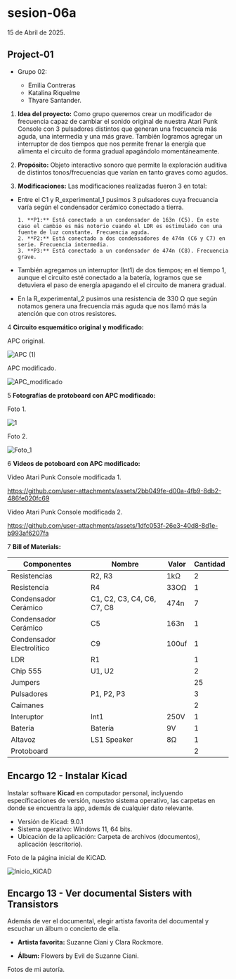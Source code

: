 # sesion-06a

15 de Abril de 2025.

## Project-01

- Grupo 02:

  - Emilia Contreras
  - Katalina Riquelme
  - Thyare Santander.

 1. **Idea del proyecto:** Como grupo queremos crear un modificador de frecuencia capaz de cambiar el sonido original de nuestra Atari Punk Console con 3 pulsadores distintos que generan una frecuencia más aguda, una intermedia y una más grave. También logramos agregar un interruptor de dos tiempos que nos permite frenar la energía que alimenta el circuito de forma gradual apagándolo momentáneamente.

 2. **Propósito:** Objeto interactivo sonoro que permite la exploración auditiva de distintos tonos/frecuencias que varían en tanto graves como agudos.

 3. **Modificaciones:** Las modificaciones realizadas fueron 3 en total:

- Entre el C1 y R_experimental_1 pusimos 3 pulsadores cuya frecuancia varía según el condensador cerámico conectado a tierra.

      1. **P1:** Está conectado a un condensador de 163n (C5). En este caso el cambio es más notorio cuando el LDR es estimulado con una fuente de luz constante. Frecuencia aguda.
      2. **P2:** Está conectado a dos condensadores de 474n (C6 y C7) en serie. Frecuencia intermedia.
      3. **P3:** Está conectado a un condensador de 474n (C8). Frecuencia grave.

- También agregamos un interruptor (Int1) de dos tiempos; en el tiempo 1, aunque el circuito esté conectado a la batería, logramos que se detuviera el paso de energía apagando el el circuito de manera gradual.

- En la R_experimental_2 pusimos una resistencia de 330 Ω que según notamos genera una frecuencia más aguda que nos llamó más la atención que con otros resistores.

4 **Circuito esquemático original y modificado:**

APC original.

![APC (1)](https://github.com/user-attachments/assets/f159e8e6-ec75-41dd-90de-6b3f900927b8)

APC modificado.

![APC_modificado](https://github.com/user-attachments/assets/245399b7-14c2-4169-bdf0-22ac388f3cbf)

5 **Fotografías de protoboard con APC modificado:**

Foto 1.

![1](https://github.com/user-attachments/assets/427899fe-6775-4b6d-a840-1eca45d55b9b)

Foto 2.

![Foto_1](https://github.com/user-attachments/assets/27a43fc3-e569-41dc-8a6c-d6ad02228f10)

6 **Videos de potoboard con APC modificado:**

  Video Atari Punk Console modificada 1.

<https://github.com/user-attachments/assets/2bb049fe-d00a-4fb9-8db2-486fe020fc69>

Video Atari Punk Console modificada 2.

<https://github.com/user-attachments/assets/1dfc053f-26e3-40d8-8d1e-b993af6207fa>

7 **Bill of Materials:**

| Componentes               | Nombre                     | Valor | Cantidad |
|---------------------------|----------------------------|-------|----------|
| Resistencias              | R2, R3                     | 1kΩ   | 2        |
| Resistencia               | R4                         | 33OΩ  | 1        |
| Condensador Cerámico      | C1, C2, C3, C4, C6, C7, C8 | 474n  | 7        |
| Condensador Cerámico      | C5                         | 163n  | 1        |
| Condensador Electrolítico | C9                         | 100uf | 1        |
| LDR                       | R1                         |       | 1        |
| Chip 555                  | U1, U2                     |       | 2        |
| Jumpers                   |                            |       | 25       |
| Pulsadores                | P1, P2, P3                 |       | 3        |
| Caimanes                  |                            |       | 2        |
| Interuptor                | Int1                       | 250V  | 1        |
| Batería                   | Batería                    | 9V    | 1        |
| Altavoz                   | LS1 Speaker                | 8Ω    | 1        |
| Protoboard                |                            |       | 2        |

## Encargo 12 - Instalar Kicad

Instalar software **Kicad** en computador personal, inclyuendo específicaciones de versión, nuestro sistema operativo, las carpetas en donde se encuentra la app, además de cualquier dato relevante.

- Versión de Kicad: 9.0.1
- Sistema operativo: Windows 11, 64 bits.
- Ubicación de la aplicación: Carpeta de archivos (documentos), aplicación (escritorio).

Foto de la página inicial de KiCAD.

![Inicio_KiCAD](https://github.com/user-attachments/assets/37734017-1f07-4ca3-8722-1a0fb4b1b078)

## Encargo 13 - Ver documental Sisters with Transistors

Además de ver el documental, elegir artista favorita del documental y escuchar un álbum o concierto de ella.

- **Artista favorita:** Suzanne Ciani y Clara Rockmore.
  
- **Álbum:** Flowers by Evil de Suzanne Ciani.

Fotos de mi autoría.
